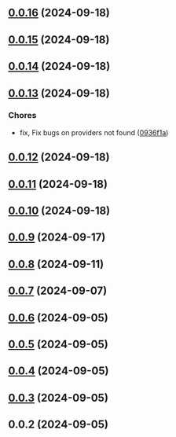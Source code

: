 

## [0.0.16](https://github.com/dq-alhq/cleon-cli/compare/v0.0.15...v0.0.16) (2024-09-18)

## [0.0.15](https://github.com/dq-alhq/cleon-cli/compare/v0.0.14...v0.0.15) (2024-09-18)

## [0.0.14](https://github.com/dq-alhq/cleon-cli/compare/v0.0.13...v0.0.14) (2024-09-18)

## [0.0.13](https://github.com/dq-alhq/cleon-cli/compare/v0.0.12...v0.0.13) (2024-09-18)


### Chores

* fix, Fix bugs on providers not found ([0936f1a](https://github.com/dq-alhq/cleon-cli/commit/0936f1a57d5992fb56fdb7ad0df4876292c54609))

## [0.0.12](https://github.com/dq-alhq/cleon-cli/compare/v0.0.11...v0.0.12) (2024-09-18)

## [0.0.11](https://github.com/dq-alhq/cleon-cli/compare/v0.0.10...v0.0.11) (2024-09-18)

## [0.0.10](https://github.com/dq-alhq/cleon-cli/compare/v0.0.9...v0.0.10) (2024-09-18)

## [0.0.9](https://github.com/dq-alhq/cleon-cli/compare/v0.0.8...v0.0.9) (2024-09-17)

## [0.0.8](https://github.com/dq-alhq/cleon-cli/compare/v0.0.7...v0.0.8) (2024-09-11)

## [0.0.7](https://github.com/dq-alhq/cleon-cli/compare/v0.0.6...v0.0.7) (2024-09-07)

## [0.0.6](https://github.com/dq-alhq/cleon-cli/compare/v0.0.5...v0.0.6) (2024-09-05)

## [0.0.5](https://github.com/dq-alhq/cleon-cli/compare/v0.0.4...v0.0.5) (2024-09-05)

## [0.0.4](https://github.com/dq-alhq/cleon-cli/compare/v0.0.3...v0.0.4) (2024-09-05)

## [0.0.3](https://github.com/dq-alhq/cleon-cli/compare/v0.0.2...v0.0.3) (2024-09-05)

## 0.0.2 (2024-09-05)

